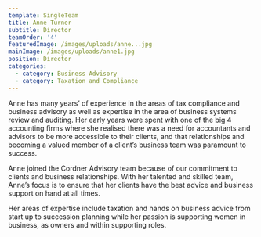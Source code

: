 ```yaml
---
template: SingleTeam
title: Anne Turner
subtitle: Director
teamOrder: '4'
featuredImage: /images/uploads/anne...jpg
mainImage: /images/uploads/anne1.jpg
position: Director
categories:
  - category: Business Advisory
  - category: Taxation and Compliance
---
```


Anne has many years’ of experience in the areas of tax compliance and business advisory as well as expertise in the area of business systems review and auditing. Her early years were spent with one of the big 4 accounting firms where she realised there was a need for accountants and advisors to be more accessible to their clients, and that relationships and becoming a valued member of a client’s business team was paramount to success.

Anne joined the Cordner Advisory team because of our commitment to clients and business relationships. With her talented and skilled team, Anne’s focus is to ensure that her clients have the best advice and business support on hand at all times.

Her areas of expertise include taxation and hands on business advice from start up to succession planning while her passion is supporting women in business, as owners and within supporting roles.
